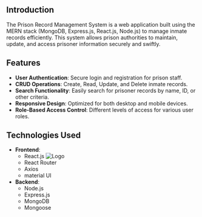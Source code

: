 ## Introduction
The Prison Record Management System is a web application built using the MERN stack (MongoDB, Express.js, React.js, Node.js) to manage inmate records efficiently. This system allows prison authorities to maintain, update, and access prisoner information securely and swiftly.

## Features
- **User Authentication**: Secure login and registration for prison staff.
- **CRUD Operations**: Create, Read, Update, and Delete inmate records.
- **Search Functionality**: Easily search for prisoner records by name, ID, or other criteria.
- **Responsive Design**: Optimized for both desktop and mobile devices.
- **Role-Based Access Control**: Different levels of access for various user roles.

## Technologies Used
- **Frontend**: 
  - React.js ![Logo](https://encrypted-tbn0.gstatic.com/images?q=tbn:ANd9GcTCelkmWfnQkGmyWNujbuC9mF04Ww5rGRN1vA&s)
  - React Router
  - Axios
  - material UI
- **Backend**: 
  - Node.js
  - Express.js
  - MongoDB
  - Mongoose
